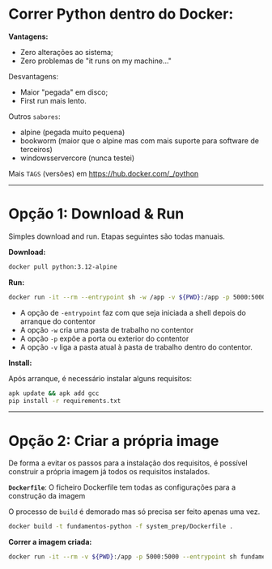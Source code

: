 # Correr Python dentro do Docker:

**Vantagens:**
* Zero alterações ao sistema;
* Zero problemas de "it runs on my machine..."


Desvantagens:
* Maior "pegada" em disco;
* First run mais lento.


Outros `sabores`:
* alpine (pegada muito pequena)
* bookworm (maior que o alpine mas com mais suporte para software de terceiros)
* windowsservercore (nunca testei)

Mais `TAGS` (versões) em https://hub.docker.com/_/python


* * *


# Opção 1: Download & Run
Simples download and run. Etapas seguintes são todas manuais.

**Download:**

```bash
docker pull python:3.12-alpine
```

**Run:**
```bash
docker run -it --rm --entrypoint sh -w /app -v ${PWD}:/app -p 5000:5000 python:3.12-alpine
```
* A opção de `-entrypoint`  faz com que seja iniciada a shell depois do arranque do contentor
* A opção `-w` cria uma pasta de trabalho no contentor
* A opção `-p` expõe a porta ou exterior do contentor
* A opção `-v` liga a pasta atual à pasta de trabalho dentro do contentor.


**Install:**

Após arranque, é necessário instalar alguns requisitos:

```bash
apk update && apk add gcc
pip install -r requirements.txt
```



* * *


# Opção 2: Criar a própria image
De forma a evitar os passos para a instalação dos requisitos, é possível construir a própria imagem já todos os requisitos instalados.


**`Dockerfile`**:
O ficheiro Dockerfile tem todas as configurações para a construção da imagem 

O processo de `build` é demorado mas só precisa ser feito apenas uma vez.

```bash
docker build -t fundamentos-python -f system_prep/Dockerfile .
```


**Correr a imagem criada:**
```bash
docker run -it --rm -v ${PWD}:/app -p 5000:5000 --entrypoint sh fundamentos-python
```